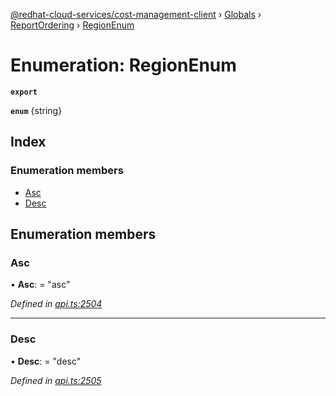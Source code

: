 [@redhat-cloud-services/cost-management-client](../README.md) › [Globals](../globals.md) › [ReportOrdering](../modules/reportordering.md) › [RegionEnum](reportordering.regionenum.md)

# Enumeration: RegionEnum

**`export`** 

**`enum`** {string}

## Index

### Enumeration members

* [Asc](reportordering.regionenum.md#asc)
* [Desc](reportordering.regionenum.md#desc)

## Enumeration members

###  Asc

• **Asc**: = "asc"

*Defined in [api.ts:2504](https://github.com/RedHatInsights/javascript-clients/blob/master/packages/cost-management/api.ts#L2504)*

___

###  Desc

• **Desc**: = "desc"

*Defined in [api.ts:2505](https://github.com/RedHatInsights/javascript-clients/blob/master/packages/cost-management/api.ts#L2505)*

